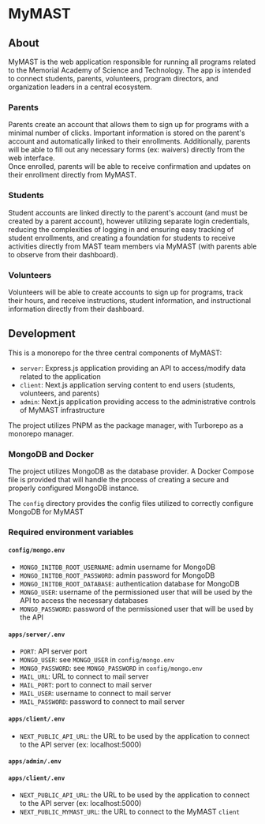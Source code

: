 # MyMAST

## About
MyMAST is the web application responsible for running all programs related to the Memorial Academy of Science and Technology. The app is intended to connect students, parents, volunteers, program directors, and organization leaders in a central ecosystem.

### Parents
Parents create an account that allows them to sign up for programs with a minimal number of clicks. Important information is stored on the parent's account and automatically linked to their enrollments. Additionally, parents will be able to fill out any necessary forms (ex: waivers) directly from the web interface.
<br>
Once enrolled, parents will be able to receive confirmation and updates on their enrollment directly from MyMAST.

### Students
Student accounts are linked directly to the parent's account (and must be created by a parent account), however utilizing separate login credentials, reducing the complexities of logging in and ensuring easy tracking of student enrollments, and creating a foundation for students to receive activities directly from MAST team members via MyMAST (with parents able to observe from their dashboard).

### Volunteers
Volunteers will be able to create accounts to sign up for programs, track their hours, and receive instructions, student information, and instructional information directly from their dashboard.

## Development
This is a monorepo for the three central components of MyMAST:
- `server`: Express.js application providing an API to access/modify data related to the application
- `client`: Next.js application serving content to end users (students, volunteers, and parents)
- `admin`: Next.js application providing access to the administrative controls of MyMAST infrastructure

The project utilizes PNPM as the package manager, with Turborepo as a monorepo manager.

### MongoDB and Docker
The project utilizes MongoDB as the database provider. A Docker Compose file is provided that will handle the process of creating a secure and properly configured MongoDB instance.

The `config` directory provides the config files utilized to correctly configure MongoDB for MyMAST

### Required environment variables
#### `config/mongo.env`
- `MONGO_INITDB_ROOT_USERNAME`: admin username for MongoDB
- `MONGO_INITDB_ROOT_PASSWORD`: admin password for MongoDB
- `MONGO_INITDB_ROOT_DATABASE`: authentication database for MongoDB
- `MONGO_USER`: username of the permissioned user that will be used by the API to access the necessary databases
- `MONGO_PASSWORD`: password of the permissioned user that will be used by the API

#### `apps/server/.env`
- `PORT`: API server port
- `MONGO_USER`: see `MONGO_USER` in `config/mongo.env`
- `MONGO_PASSWORD`:  see `MONGO_PASSWORD` in `config/mongo.env`
- `MAIL_URL`: URL to connect to mail server
- `MAIL_PORT`: port to connect to mail server
- `MAIL_USER`: username to connect to mail server
- `MAIL_PASSWORD`: password to connect to mail server

#### `apps/client/.env`
- `NEXT_PUBLIC_API_URL`: the URL to be used by the application to connect to the API server (ex: localhost:5000)

#### `apps/admin/.env`
#### `apps/client/.env`
- `NEXT_PUBLIC_API_URL`: the URL to be used by the application to connect to the API server (ex: localhost:5000)
- `NEXT_PUBLIC_MYMAST_URL`: the URL to connect to the MyMAST `client`
